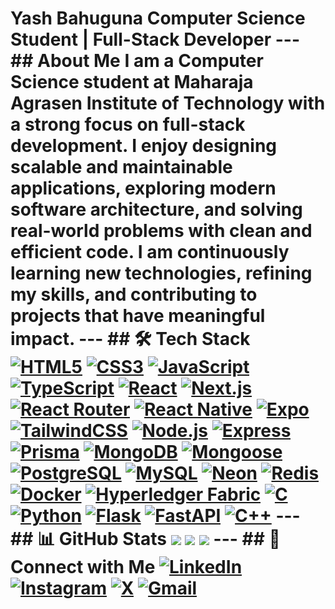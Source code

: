 # Yash Bahuguna **Computer Science Student | Full-Stack Developer** --- ## About Me I am a Computer Science student at **Maharaja Agrasen Institute of Technology** with a strong focus on full-stack development. I enjoy designing scalable and maintainable applications, exploring modern software architecture, and solving real-world problems with clean and efficient code. I am continuously learning new technologies, refining my skills, and contributing to projects that have meaningful impact. --- ## 🛠️ Tech Stack [![HTML5](https://img.shields.io/badge/HTML5-111827?style=for-the-badge&logo=html5&logoColor=E34F26)](https://developer.mozilla.org/en-US/docs/Web/HTML) [![CSS3](https://img.shields.io/badge/CSS3-111827?style=for-the-badge&logo=css3&logoColor=1572B6)](https://developer.mozilla.org/en-US/docs/Web/CSS) [![JavaScript](https://img.shields.io/badge/JavaScript-111827?style=for-the-badge&logo=javascript&logoColor=F7DF1E)](https://developer.mozilla.org/en-US/docs/Web/JavaScript) [![TypeScript](https://img.shields.io/badge/TypeScript-111827?style=for-the-badge&logo=typescript&logoColor=3178C6)](https://www.typescriptlang.org/) [![React](https://img.shields.io/badge/React-111827?style=for-the-badge&logo=react&logoColor=61DAFB)](https://react.dev/) [![Next.js](https://img.shields.io/badge/Next.js-black?style=for-the-badge&logo=next.js&logoColor=white)](https://nextjs.org/) [![React Router](https://img.shields.io/badge/React_Router-CA4245?style=for-the-badge&logo=react-router&logoColor=white)](https://reactrouter.com/) [![React Native](https://img.shields.io/badge/React_Native-111827?style=for-the-badge&logo=react&logoColor=61DAFB)](https://reactnative.dev/) [![Expo](https://img.shields.io/badge/Expo-111827?style=for-the-badge&logo=expo&logoColor=white)](https://expo.dev/) [![TailwindCSS](https://img.shields.io/badge/TailwindCSS-111827?style=for-the-badge&logo=tailwind-css&logoColor=38B2AC)](https://tailwindcss.com/) [![Node.js](https://img.shields.io/badge/Node.js-111827?style=for-the-badge&logo=node.js&logoColor=339933)](https://nodejs.org/) [![Express](https://img.shields.io/badge/Express-111827?style=for-the-badge&logo=express&logoColor=white)](https://expressjs.com/) [![Prisma](https://img.shields.io/badge/Prisma-111827?style=for-the-badge&logo=prisma&logoColor=white)](https://www.prisma.io/) [![MongoDB](https://img.shields.io/badge/MongoDB-4aa94b?style=for-the-badge&logo=mongodb&logoColor=white)](https://www.mongodb.com/) [![Mongoose](https://img.shields.io/badge/Mongoose-111827?style=for-the-badge&logo=mongoose&logoColor=white)](https://mongoosejs.com/) [![PostgreSQL](https://img.shields.io/badge/PostgreSQL-111827?style=for-the-badge&logo=postgresql&logoColor=4169E1)](https://www.postgresql.org/) [![MySQL](https://img.shields.io/badge/MySQL-111827?style=for-the-badge&logo=mysql&logoColor=4479A1)](https://www.mysql.com/) [![Neon](https://img.shields.io/badge/Neon-111827?style=for-the-badge&logo=neon&logoColor=08F)](https://neon.tech/) [![Redis](https://img.shields.io/badge/Redis-111827?style=for-the-badge&logo=redis&logoColor=DC382D)](https://redis.io/) [![Docker](https://img.shields.io/badge/Docker-111827?style=for-the-badge&logo=docker&logoColor=2496ED)](https://www.docker.com/) [![Hyperledger Fabric](https://img.shields.io/badge/Hyperledger_Fabric-111827?style=for-the-badge&logo=hyperledger&logoColor=2F3134)](https://www.hyperledger.org/use/fabric) [![C](https://img.shields.io/badge/C-111827?style=for-the-badge&logo=c&logoColor=A8B9CC)](https://en.wikipedia.org/wiki/C_(programming_language)) [![Python](https://img.shields.io/badge/Python-111827?style=for-the-badge&logo=python&logoColor=3776AB)](https://www.python.org/) [![Flask](https://img.shields.io/badge/Flask-111827?style=for-the-badge&logo=flask&logoColor=000000)](https://flask.palletsprojects.com/) [![FastAPI](https://img.shields.io/badge/FastAPI-111827?style=for-the-badge&logo=fastapi&logoColor=009688)](https://fastapi.tiangolo.com/) [![C++](https://img.shields.io/badge/C++-111827?style=for-the-badge&logo=c%2b%2b&logoColor=00599C)](https://isocpp.org/) --- ## 📊 GitHub Stats ![](https://github-readme-stats.vercel.app/api?username=Yashbhu&theme=dark&hide_border=false&include_all_commits=false&count_private=true) ![](https://github-readme-streak-stats.herokuapp.com/?user=Yashbhu&theme=dark&hide_border=false) ![](https://github-readme-stats.vercel.app/api/top-langs/?username=Yashbhu&theme=dark&hide_border=false&include_all_commits=false&count_private=true&layout=compact) --- ## 🔗 Connect with Me [![LinkedIn](https://img.shields.io/badge/LinkedIn-%230077B5.svg?style=for-the-badge&logo=linkedin&logoColor=white)](https://www.linkedin.com/in/yash-b-79396130b?utm_source=share&utm_campaign=share_via&utm_content=profile&utm_medium=android_app) [![Instagram](https://img.shields.io/badge/Instagram-%23E4405F.svg?style=for-the-badge&logo=instagram&logoColor=white)](https://www.instagram.com/yashb_51?igsh=MTBvOTlxNWszZjdtag==) [![X](https://img.shields.io/badge/X-%231DA1F2.svg?style=for-the-badge&logo=x&logoColor=white)](https://x.com/asyncyash?t=NRZFW_Cfk7HibBye9V_cPA&s=09) [![Gmail](https://img.shields.io/badge/Gmail-D14836?style=for-the-badge&logo=gmail&logoColor=white)](mailto:yashbahuguna918@gmail.com)
